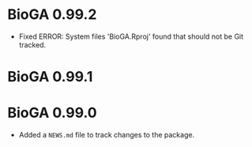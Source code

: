 # BioGA 0.99.2

* Fixed ERROR: System files 'BioGA.Rproj' found that should not be Git tracked.

# BioGA 0.99.1

# BioGA 0.99.0

* Added a `NEWS.md` file to track changes to the package.
